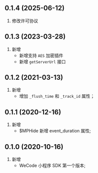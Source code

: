 ## 0.1.4 (2025-06-12)
1. 修改许可协议

## 0.1.3 (2023-03-28)
1. 新增
    - 新增支持 `AES` 加密插件
    - 新增 `getServerUrl` 接口

## 0.1.2 (2021-03-13)
1. 新增
    - 增加 `_flush_time` 和 `_track_id` 属性；

## 0.1.1 (2020-12-16)
1. 新增
    - $MPHide 新增 event_duration 属性;

## 0.1.0 (2020-10-16)
1. 新增
    - WeCode 小程序 SDK 第一个版本;
